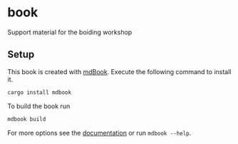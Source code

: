 # book
Support material for the boiding workshop

## Setup
This book is created with [mdBook][mdbook]. Execute the following command to
install it. 

```sh
cargo install mdbook
```

To build the book run

```sh
mdbook build
```

For more options see the [documentation][mdbook-docs] or run `mdbook --help`.

[mdbook]: https://github.com/azerupi/mdBook
[mdbook-docs]: http://azerupi.github.io/mdBook/
